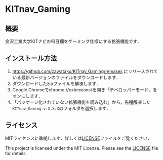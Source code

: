 # KITnav_Gaming

## 概要
金沢工業大学KITナビの科目欄をゲーミング仕様にする拡張機能です．

## インストール方法
1. https://github.com/zawataku/KITnav_Gaming/releases にリリースされている最新バージョンのファイルをダウンロードします．
2. ダウンロードしたzipファイルを解凍します．
3. Google Chromeでchrome://extensions/を開き「デベロッパーモード」をオンにします．
4. 「パッケージ化されていない拡張機能を読み込む」から，先程解凍した`KITnav_Gaming-v.X.X.X`のフォルダを選択します．

## ライセンス
MITライセンスに準拠します．詳しくは[LICENSE](https://github.com/zawataku/KITnav_Gaming/blob/main/LICENSE)ファイルをご覧ください．

This project is licensed under the MIT License. Please see the [LICENSE](https://github.com/zawataku/KITnav_Gaming/blob/main/LICENSE) file for details.
